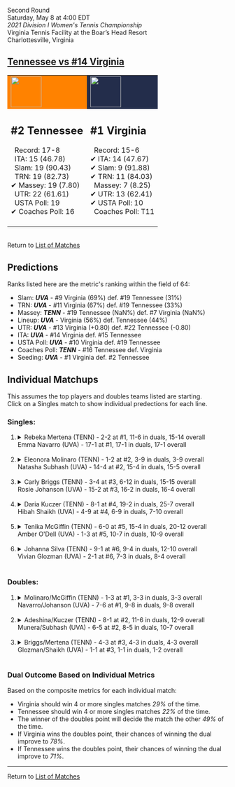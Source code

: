 Second Round  
Saturday, May 8 at 4:00 EDT  
_2021 Division I Women's Tennis Championship_  
Virginia Tennis Facility at the Boar’s Head Resort  
Charlottesville, Virginia  
## [Tennessee vs #14 Virginia](https://www.ncaa.com/game/5833688)  

<table><tr style="background-color: #d9d9d9 !important"><td style="background-color: #FF8200 !important"><img src="https://www.ncaa.com/sites/default/files/images/logos/schools/t/tennessee.70.png" width="70" height="70" /></td><td style="background-color: #232D4B !important"><img src="https://www.ncaa.com/sites/default/files/images/logos/schools/v/virginia.70.png" width="70" height="70" /></td></tr><tr>
<td>  

<h2>#2 Tennessee</h2>  
&nbsp; Record: 17-8<br>  
&nbsp; ITA: 15 (46.78)<br>  
&nbsp; Slam: 19 (90.43)<br>  
&nbsp; TRN: 19 (82.73)<br>  
&#10004; Massey: 19 (7.80)<br>  
&nbsp; UTR: 22 (61.61)<br>  
&nbsp; USTA Poll: 19<br>  
&#10004; Coaches Poll: 16<br>  
<br>  

</td>
<td>  

<h2>#1 Virginia</h2>  
&nbsp; Record: 15-6<br>  
&#10004; ITA: 14 (47.67)<br>  
&#10004; Slam: 9 (91.88)<br>  
&#10004; TRN: 11 (84.03)<br>  
&nbsp; Massey: 7 (8.25)<br>  
&#10004; UTR: 13 (62.41)<br>  
&#10004; USTA Poll: 10<br>  
&nbsp; Coaches Poll: T11<br>  
<br>  

</td>
</tr></table>  


<br>Return to [List of Matches](../index.md)  

## Predictions  

Ranks listed here are the metric's ranking within the field of 64:  
- Slam: ***UVA*** - #9 Virginia (69%) def. #19 Tennessee (31%)  
- TRN: ***UVA*** - #11 Virginia (67%) def. #19 Tennessee (33%)  
- Massey: ***TENN*** - #19 Tennessee (NaN%) def. #7 Virginia (NaN%)  
- Lineup: ***UVA*** - Virginia (56%) def. Tennessee (44%)  
- UTR: ***UVA*** - #13 Virginia (+0.80) def. #22 Tennessee (-0.80)  
- ITA: ***UVA*** - #14 Virginia def. #15 Tennessee  
- USTA Poll: ***UVA*** - #10 Virginia def. #19 Tennessee  
- Coaches Poll: ***TENN*** - #16 Tennessee def. Virginia  
- Seeding: ***UVA*** - #1 Virginia def. #2 Tennessee  

## Individual Matchups  
This assumes the top players and doubles teams listed are starting.  
Click on a Singles match to show individual predections for each line.  

### Singles:  

<ol>
<li><details>
<summary markdown="span">Rebeka Mertena (TENN) - 2-2 at #1, 11-6 in duals, 15-14 overall<br>Emma Navarro (UVA) - 17-1 at #1, 17-1 in duals, 17-1 overall</summary>
<h4>Predictions</h4><ul>
<li>Composite: <b><i>UVA</i></b> - Navarro (96%) def. Mertena (4%)</li>  
<li>Slam: <b><i>UVA</i></b> - Navarro (97%) def. Mertena (3%)</li>  
<li>TRN: <b><i>UVA</i></b> - Navarro (99%) def. Mertena (1%)</li>  
<li>Massey: <b><i>TENN</i></b> - Mertena (NaN%) def. Navarro (NaN%)</li>  
<li>UTR: <b><i>UVA</i></b> - Navarro (93%) def. Mertena (7%)</li>  
<li>ITA: <b><i>UVA</i></b> - Navarro (62.96) def. Mertena (7.45)</li>  
</ul>
</details>&nbsp;</li>
<li><details>
<summary markdown="span">Eleonora Molinaro (TENN) - 1-2 at #2, 3-9 in duals, 3-9 overall<br>Natasha Subhash (UVA) - 14-4 at #2, 15-4 in duals, 15-5 overall</summary>
<h4>Predictions</h4><ul>
<li>Composite: <b><i>UVA</i></b> - Subhash (87%) def. Molinaro (13%)</li>  
<li>Slam: <b><i>UVA</i></b> - Subhash (83%) def. Molinaro (17%)</li>  
<li>TRN: <b><i>UVA</i></b> - Subhash (91%) def. Molinaro (9%)</li>  
<li>Massey: <b><i>TENN</i></b> - Molinaro (NaN%) def. Subhash (NaN%)</li>  
<li>UTR: <b><i>UVA</i></b> - Subhash (88%) def. Molinaro (12%)</li>  
<li>ITA: <b><i>UVA</i></b> - Subhash (40.00) def. Molinaro (5.46)</li>  
</ul>
</details>&nbsp;</li>
<li><details>
<summary markdown="span">Carly Briggs (TENN) - 3-4 at #3, 6-12 in duals, 15-15 overall<br>Rosie Johanson (UVA) - 15-2 at #3, 16-2 in duals, 16-4 overall</summary>
<h4>Predictions</h4><ul>
<li>Composite: <b><i>UVA</i></b> - Johanson (75%) def. Briggs (25%)</li>  
<li>Slam: <b><i>UVA</i></b> - Johanson (67%) def. Briggs (33%)</li>  
<li>TRN: <b><i>UVA</i></b> - Johanson (75%) def. Briggs (25%)</li>  
<li>Massey: <b><i>TENN</i></b> - Briggs (NaN%) def. Johanson (NaN%)</li>  
<li>UTR: <b><i>UVA</i></b> - Johanson (83%) def. Briggs (17%)</li>  
<li>ITA: <b><i>TENN</i></b> - Briggs (8.89) def. Johanson (6.37)</li>  
</ul>
</details>&nbsp;</li>
<li><details>
<summary markdown="span">Daria Kuczer (TENN) - 8-1 at #4, 19-2 in duals, 25-7 overall<br>Hibah Shaikh (UVA) - 4-9 at #4, 6-9 in duals, 7-10 overall</summary>
<h4>Predictions</h4><ul>
<li>Composite: <b><i>TENN</i></b> - Kuczer (81%) def. Shaikh (19%)</li>  
<li>Slam: <b><i>TENN</i></b> - Kuczer (73%) def. Shaikh (27%)</li>  
<li>TRN: <b><i>TENN</i></b> - Kuczer (88%) def. Shaikh (12%)</li>  
<li>Massey: <b><i>TENN</i></b> - Kuczer (NaN%) def. Shaikh (NaN%)</li>  
<li>UTR: <b><i>TENN</i></b> - Kuczer (86%) def. Shaikh (14%)</li>  
<li>ITA: <b><i>TENN</i></b> - Kuczer (3.41) def. Shaikh (1.63)</li>  
</ul>
</details>&nbsp;</li>
<li><details>
<summary markdown="span">Tenika McGiffin (TENN) - 6-0 at #5, 15-4 in duals, 20-12 overall<br>Amber O'Dell (UVA) - 1-3 at #5, 10-7 in duals, 10-9 overall</summary>
<h4>Predictions</h4><ul>
<li>Composite: <b><i>TENN</i></b> - McGiffin (99%) def. O'Dell (1%)</li>  
<li>Slam: <b><i>TENN</i></b> - McGiffin (100%) def. O'Dell (0%)</li>  
<li>TRN: <b><i>TENN</i></b> - McGiffin (100%) def. O'Dell (0%)</li>  
<li>Massey: <b><i>TENN</i></b> - McGiffin (NaN%) def. O'Dell (NaN%)</li>  
<li>UTR: <b><i>TENN</i></b> - McGiffin (100%) def. O'Dell (0%)</li>  
<li>ITA: <b><i>TENN</i></b> - McGiffin (1.61) def. O'Dell (1.59)</li>  
</ul>
</details>&nbsp;</li>
<li><details>
<summary markdown="span">Johanna Silva (TENN) - 9-1 at #6, 9-4 in duals, 12-10 overall<br>Vivian Glozman (UVA) - 2-1 at #6, 7-3 in duals, 8-4 overall</summary>
<h4>Predictions</h4><ul>
<li>Composite: <b><i>TENN</i></b> - Silva (69%) def. Glozman (31%)</li>  
<li>Slam: <b><i>TENN</i></b> - Silva (67%) def. Glozman (33%)</li>  
<li>TRN: <b><i>TENN</i></b> - Silva (62%) def. Glozman (38%)</li>  
<li>Massey: <b><i>TENN</i></b> - Silva (NaN%) def. Glozman (NaN%)</li>  
<li>UTR: <b><i>TENN</i></b> - Silva (82%) def. Glozman (18%)</li>  
<li>ITA: <b><i>UVA</i></b> - Glozman (2.77) def. Silva (1.85)</li>  
</ul>
</details>&nbsp;</li>
</ol>

### Doubles:  

<ol>
<li><details>
<summary markdown="span">Molinaro/McGiffin (TENN) - 1-3 at #1, 3-3 in duals, 3-3 overall<br>Navarro/Johanson (UVA) - 7-6 at #1, 9-8 in duals, 9-8 overall</summary>
<br>Sorry, we don't have any metrics for this match
</details>&nbsp;</li>
<li><details>
<summary markdown="span">Adeshina/Kuczer (TENN) - 8-1 at #2, 11-6 in duals, 12-9 overall<br>Munera/Subhash (UVA) - 6-5 at #2, 8-5 in duals, 10-7 overall</summary>
<br>Sorry, we don't have any metrics for this match
</details>&nbsp;</li>
<li><details>
<summary markdown="span">Briggs/Mertena (TENN) - 4-3 at #3, 4-3 in duals, 4-3 overall<br>Glozman/Shaikh (UVA) - 1-1 at #3, 1-1 in duals, 1-2 overall</summary>
<br>Sorry, we don't have any metrics for this match
</details>&nbsp;</li>
</ol>

### Dual Outcome Based on Individual Metrics  
  
Based on the composite metrics for each individual match:  
- Virginia should win 4 or more singles matches _29%_ of the time.  
- Tennessee should win 4 or more singles matches _22%_ of the time.  
- The winner of the doubles point will decide the match the other _49%_ of the time.  
- If Virginia wins the doubles point, their chances of winning the dual improve to _78%_.  
- If Tennessee wins the doubles point, their chances of winning the dual improve to _71%_.  
  
------

Return to [List of Matches](../index.md)  
